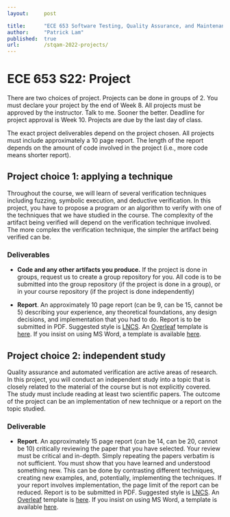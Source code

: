 ```yaml
---
layout:     post

title:      "ECE 653 Software Testing, Quality Assurance, and Maintenance, Spring 2022: Projects"
author:     "Patrick Lam"
published:  true
url:        /stqam-2022-projects/
---
```


<style>
 .intro-header { display: none; }
 .sidebar-container { display: none; }
</style>

# ECE 653 S22: Project

There are two choices of project. Projects can be done in groups of 2. You must declare your project by the end of Week 8. All projects must be approved by the instructor. Talk to me. Sooner the better. Deadline for project approval is Week 10. Projects are due by the last day of class.

The exact project deliverables depend on the project chosen. All projects must include approximately a 10 page report. The length of the report depends on the amount of code involved in the project (i.e., more code means shorter report).

## Project choice 1: applying a technique

Throughout the course, we will learn of several verification techniques including fuzzing, symbolic execution, and deductive verification. In this project, you have to propose a program or an algorithm to verify with one of the techniques that we have studied in the course. The complexity of the artifact being verified will depend on the verification technique involved. The more complex the verification technique, the simpler the artifact being verified can be.

### Deliverables

* **Code and any other artifacts you produce.** If the project is done in groups, request us to create a group repository for you. All code is to be submitted into the group repository (if the project is done in a group), or in your course repository (if the project is done independently)

* **Report**. An approximately 10 page report (can be 9, can be 15, cannot be 5) describing your experience, any theoretical foundations, any design decisions, and implementation that you had to do. Report is to be submitted in PDF. Suggested style is [LNCS](https://www.springer.com/gp/computer-science/lncs/conference-proceedings-guidelines). An [Overleaf](https://overleaf.com) template is [here](https://www.overleaf.com/latex/templates/springer-lecture-notes-in-computer-science/kzwwpvhwnvfj). If you insist on using MS Word, a template is available [here](https://resource-cms.springernature.com/springer-cms/rest/v1/content/7117506/data/v1).

## Project choice 2: independent study

Quality assurance and automated verification are active areas of research. In this project, you will conduct an independent study into a topic that is closely related to the material of the course but is not explicitly covered. The study must include reading at least two scientific papers. The outcome of the project can be an implementation of new technique or a report on the topic studied.

### Deliverable

* **Report**. An approximately 15 page report (can be 14, can be 20, cannot be 10) critically reviewing the paper that you have selected. Your review must be critical and in-depth. Simply repeating the papers verbatim is not sufficient. You must show that you have learned and understood something new. This can be done by contrasting different techniques, creating new examples, and, potentially, implementing the techniques. If your report involves implementation, the page limit of the report can be reduced.  Report is to be submitted in PDF. Suggested style is [LNCS](https://www.springer.com/gp/computer-science/lncs/conference-proceedings-guidelines). An [Overleaf](https://overleaf.com) template is [here](https://www.overleaf.com/latex/templates/springer-lecture-notes-in-computer-science/kzwwpvhwnvfj). If you insist on using MS Word, a template is available [here](https://resource-cms.springernature.com/springer-cms/rest/v1/content/7117506/data/v1).
